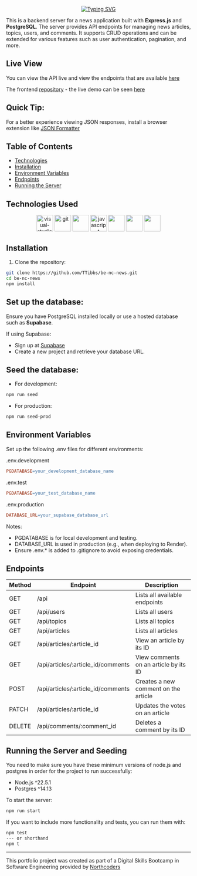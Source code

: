 <p align="center">
  <!-- Typing SVG by DenverCoder1 - https://github.com/DenverCoder1/readme-typing-svg -->
  <a href="https://git.io/typing-svg"><img src="https://readme-typing-svg.demolab.com?font=Ubuntu&weight=700&size=28&duration=4000&pause=1000&color=188EF7&background=FFFFFF00&center=true&vCenter=true&random=false&width=435&lines=Backend%20News%20Server;Built%20With%20Express.js;Using%20PostgreSQL%20and%20SupaBase" alt="Typing SVG"/></a>
</p>

This is a backend server for a news application built with **Express.js** and **PostgreSQL**. The server provides API endpoints for managing news articles, topics, users, and comments. It supports CRUD operations and can be extended for various features such as user authentication, pagination, and more.

## Live View

You can view the API live and view the endpoints that are available [here](https://be-nc-news-92aj.onrender.com/api)

The frontend [repository](https://github.com/TTibbs/nc-news) - the live demo can be seen [here](https://nc-news-ten.vercel.app/articles?p=1)

## Quick Tip:

For a better experience viewing JSON responses, install a browser extension like [JSON Formatter](https://chromewebstore.google.com/detail/json-formatter/bcjindcccaagfpapjjmafapmmgkkhgoa?hl=en)

## Table of Contents
- [Technologies](#technologies)
- [Installation](#installation)
- [Environment Variables](#environment-variables)
- [Endpoints](#endpoints)
- [Running the Server](#running-the-server)

## Technologies Used

<p align="center">
<a href="https://devicon.dev/"><img width="45" height="45" src="https://cdn.jsdelivr.net/gh/devicons/devicon@latest/icons/vscode/vscode-original.svg" alt="visual-studio-code-2019"/></a>
<a href="https://devicon.dev/"><img width="45" height="45" src="https://cdn.jsdelivr.net/gh/devicons/devicon@latest/icons/git/git-original.svg" alt="git"/></a>
<a href="https://devicon.dev/"><img width="45" height="45" src="https://cdn.jsdelivr.net/gh/devicons/devicon@latest/icons/nodejs/nodejs-original-wordmark.svg" /></a>
<a href="https://devicon.dev/"><img width="45" height="45" src="https://cdn.jsdelivr.net/gh/devicons/devicon@latest/icons/javascript/javascript-original.svg" alt="javascript"/></a>
<a href="https://devicon.dev/"><img width="45" height="45" src="https://cdn.jsdelivr.net/gh/devicons/devicon@latest/icons/jest/jest-plain.svg" /></a>
<a href="https://devicon.dev/"><img width="45" height="45" src="https://cdn.jsdelivr.net/gh/devicons/devicon@latest/icons/postgresql/postgresql-original.svg" /></a>
<a href="https://devicon.dev/"><img width="45" height="45" src="https://cdn.jsdelivr.net/gh/devicons/devicon@latest/icons/supabase/supabase-plain.svg" /></a>
</p>

## Installation

1. Clone the repository:

```bash
git clone https://github.com/TTibbs/be-nc-news.git
cd be-nc-news
npm install
```

## Set up the database:
Ensure you have PostgreSQL installed locally or use a hosted database such as **Supabase**.

If using Supabase:

- Sign up at [Supabase](https://supabase.com/)
- Create a new project and retrieve your database URL.

## Seed the database:

- For development:
```bash
npm run seed
```

- For production:
```bash
npm run seed-prod
```

## Environment Variables

Set up the following .env files for different environments:

.env.development
```makefile
PGDATABASE=your_development_database_name
```

.env.test
```makefile
PGDATABASE=your_test_database_name
```

.env.production
```makefile
DATABASE_URL=your_supabase_database_url
```

Notes:
- PGDATABASE is for local development and testing.
- DATABASE_URL is used in production (e.g., when deploying to Render).
- Ensure .env.* is added to .gitignore to avoid exposing credentials.

## Endpoints

| Method  | Endpoint | Description |
| ------------- | ------------- | ------------- |
| GET  | /api | Lists all available endpoints |
| GET  | /api/users  | Lists all users  |
| GET  | /api/topics  | Lists all topics  |
| GET  | /api/articles  | Lists all articles  |
| GET  | /api/articles/:article_id  | View an article by its ID  |
| GET  | /api/articles/:article_id/comments  | View comments on an article by its ID  |
| POST  | /api/articles/:article_id/comments  | Creates a new comment on the article  |
| PATCH  | /api/articles/:article_id  | Updates the votes on an article  |
| DELETE  | /api/comments/:comment_id  | Deletes a comment by its ID  |

## Running the Server and Seeding

You need to make sure you have these minimum versions of node.js and postgres in order for the project to run successfully:

- Node.js ^22.5.1
- Postgres ^14.13

To start the server:

```bash
npm run start
```

If you want to include more functionality and tests, you can run them with:

```bash
npm test
--- or shorthand
npm t
```

--- 

This portfolio project was created as part of a Digital Skills Bootcamp in Software Engineering provided by [Northcoders](https://northcoders.com/)
